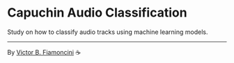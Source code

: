 # Capuchin Audio Classification

Study on how to classify audio tracks using machine learning models.

----------
By [Victor B. Fiamoncini](https://github.com/Victor-Fiamoncini) ☕️
